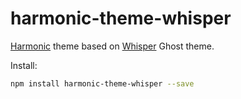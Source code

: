 # harmonic-theme-whisper
[Harmonic](https://github.com/es6rocks/harmonic) theme based on [Whisper](https://github.com/panphora/whisper) Ghost theme.

Install:
```bash
npm install harmonic-theme-whisper --save
```
